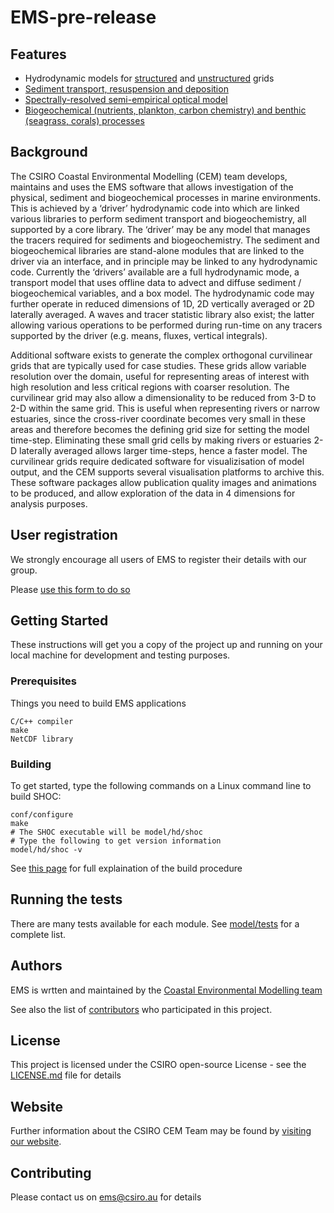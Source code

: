 # EMS-pre-release

## Features
* Hydrodynamic models for [structured](model/hd) and [unstructured](model/hd-us) grids
* [Sediment transport, resuspension and deposition](model/lib/sediments)
* [Spectrally-resolved semi-empirical optical model](model/lib/ecology)
* [Biogeochemical (nutrients, plankton, carbon chemistry) and benthic (seagrass, corals) processes](model/lib/ecology)

## Background
The CSIRO Coastal Environmental Modelling (CEM) team develops, maintains and uses the EMS software that allows investigation of the physical, sediment and biogeochemical processes in marine environments. This is achieved by a ‘driver’ hydrodynamic code into which are linked various libraries to perform sediment transport and biogeochemistry, all supported by a core library. The ‘driver’ may be any model that manages the tracers required for sediments and biogeochemistry. The sediment and biogeochemical libraries are stand-alone modules that are linked to the driver via an interface, and in principle may be linked to any hydrodynamic code. Currently the ‘drivers’ available are a full hydrodynamic mode, a transport model that uses offline data to advect and diffuse sediment /  biogeochemical variables, and a box model. The hydrodynamic code may further operate in reduced dimensions of 1D, 2D vertically averaged or 2D laterally averaged. A waves and tracer statistic library also exist; the latter allowing various operations to be performed during run-time on any tracers supported by the driver (e.g. means, fluxes, vertical integrals).

Additional software exists to generate the complex orthogonal curvilinear grids that are typically used for case studies. These grids allow variable resolution over the domain, useful for representing areas of interest with high resolution and less critical regions with coarser resolution. The curvilinear grid may also allow a dimensionality to be reduced from 3-D to 2-D within the same grid. This is useful when representing rivers or narrow estuaries, since the cross-river coordinate becomes very small in these areas and therefore becomes the defining grid size for setting the model time-step. Eliminating these small grid cells by making rivers or estuaries 2-D laterally averaged allows larger time-steps, hence a faster model. The curvilinear grids require dedicated software for visualizisation of model output, and the CEM supports several visualisation platforms to archive this. These software packages allow publication quality images and animations to be produced, and allow exploration of the data in 4 dimensions for analysis purposes.

## User registration
We strongly encourage all users of EMS to register their details with our group.

Please [use this form to do so](https://research.csiro.au/cem/software/ems/ems-user-registration/)

## Getting Started

These instructions will get you a copy of the project up and running on your local machine for development and testing purposes.

### Prerequisites

Things you need to build EMS applications

```
C/C++ compiler
make
NetCDF library
```

### Building
To get started, type the following commands on a Linux command line to build SHOC:

```
conf/configure
make
# The SHOC executable will be model/hd/shoc
# Type the following to get version information
model/hd/shoc -v
```
See [this page](conf/README.md) for full explaination of the build procedure

## Running the tests

There are many tests available for each module. See [model/tests](model/tests) for a complete list.

## Authors

EMS is wrtten and maintained by the [Coastal Environmental Modelling team](https://research.csiro.au/cem/people/)

See also the list of [contributors](CONTRIBUTORS.md) who participated in this project.

## License

This project is licensed under the CSIRO open-source License - see the [LICENSE.md](LICENSE.md) file for details

## Website

Further information about the CSIRO CEM Team may be found by [visiting our website](https://research.csiro.au/cem).

## Contributing
Please contact us on ems@csiro.au for details


